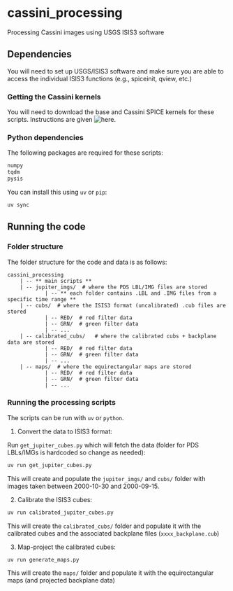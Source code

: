 # cassini_processing
Processing Cassini images using USGS ISIS3 software

## Dependencies

You will need to set up USGS/ISIS3 software and make sure you are able to access the individual ISIS3 functions (e.g., spiceinit, qview, etc.)

### Getting the Cassini kernels

You will need to download the base and Cassini SPICE kernels for these scripts. Instructions are given ![here](https://astrogeology.usgs.gov/docs/how-to-guides/environment-setup-and-maintenance/isis-data-area/#the-base-data-area).

### Python dependencies

The following packages are required for these scripts:

```bash
numpy
tqdm
pysis
```

You can install this using `uv` or `pip`:

```bash
uv sync
```

## Running the code

### Folder structure
The folder structure for the code and data is as follows:
```
cassini_processing
    | -- ** main scripts **
    | -- jupiter_imgs/  # where the PDS LBL/IMG files are stored
            | -- ** each folder contains .LBL and .IMG files from a specific time range **
    | -- cubs/  # where the ISIS3 format (uncalibrated) .cub files are stored
            | -- RED/  # red filter data
            | -- GRN/  # green filter data
            | -- ...
    | -- calibrated_cubs/   # where the calibrated cubs + backplane data are stored
            | -- RED/  # red filter data
            | -- GRN/  # green filter data
            | -- ...
    | -- maps/  # where the equirectangular maps are stored
            | -- RED/  # red filter data
            | -- GRN/  # green filter data
            | -- ...
```

### Running the processing scripts
The scripts can be run with `uv` or `python`. 

1. Convert the data to ISIS3 format:

Run `get_jupiter_cubes.py` which will fetch the data (folder for PDS LBLs/IMGs is hardcoded so change as needed):

```bash
uv run get_jupiter_cubes.py
```

This will create and populate the `jupiter_imgs/` and `cubs/` folder with images taken between 2000-10-30 and 2000-09-15.

2. Calibrate the ISIS3 cubes:

```bash
uv run calibrated_jupiter_cubes.py
```

This will create the `calibrated_cubs/` folder and populate it with the calibrated cubes and the associated backplane files (`xxxx_backplane.cub`)

3. Map-project the calibrated cubes:

```bash
uv run generate_maps.py
```

This will create the `maps/` folder and populate it with the equirectangular maps (and projected backplane data)
